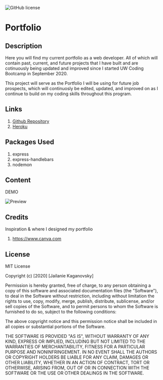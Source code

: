 ![GitHub license](https://img.shields.io/badge/license-MIT-blue.svg)

# Portfolio

## Description
Here you will find my current portfolio as a web developer. All of which will contain past, current, and future projects that I have built and are cotinuously being updated and improved since I started UW Coding Bootcamp in September 2020.

This project will serve as the Portfolio I will be using for future job prospects, which will continuosly be edited, updated, and improved on as I continue to build on my coding skills throughout this program.

## Links
1. [Github Repository](https://github.com/jkaganovsky/Portfolio)
1. [Heroku]()

## Packages Used
1. express
1. express-handlebars
1. nodemon

## Content
DEMO

![Preview]()


## Credits
Inspiration & where I designed my portfolio
1. https://www.canva.com

## License
MIT License

Copyright (c) [2020] [Jailanie Kaganovsky]

Permission is hereby granted, free of charge, to any person obtaining a copy
of this software and associated documentation files (the "Software"), to deal
in the Software without restriction, including without limitation the rights
to use, copy, modify, merge, publish, distribute, sublicense, and/or sell
copies of the Software, and to permit persons to whom the Software is
furnished to do so, subject to the following conditions:

The above copyright notice and this permission notice shall be included in all
copies or substantial portions of the Software.

THE SOFTWARE IS PROVIDED "AS IS", WITHOUT WARRANTY OF ANY KIND, EXPRESS OR
IMPLIED, INCLUDING BUT NOT LIMITED TO THE WARRANTIES OF MERCHANTABILITY,
FITNESS FOR A PARTICULAR PURPOSE AND NONINFRINGEMENT. IN NO EVENT SHALL THE
AUTHORS OR COPYRIGHT HOLDERS BE LIABLE FOR ANY CLAIM, DAMAGES OR OTHER
LIABILITY, WHETHER IN AN ACTION OF CONTRACT, TORT OR OTHERWISE, ARISING FROM,
OUT OF OR IN CONNECTION WITH THE SOFTWARE OR THE USE OR OTHER DEALINGS IN THE
SOFTWARE.

